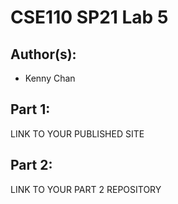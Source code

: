 # CSE110 SP21 Lab 5

## Author(s):
- Kenny Chan

## Part 1:

LINK TO YOUR PUBLISHED SITE

## Part 2:

LINK TO YOUR PART 2 REPOSITORY